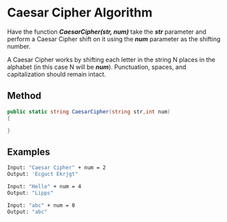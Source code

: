﻿# Caesar Cipher Algorithm
Have the function **_CaesarCipher(str, num)_** take the **_str_** parameter and perform a Caesar Cipher shift on it using the **_num_** parameter as the shifting number.
 
A Caesar Cipher works by shifting each letter in the string N places in the alphabet (in this case N will be **_num_**). Punctuation, spaces, and capitalization should remain intact.

## Method
```C#
public static string CaesarCipher(string str,int num)
{

}
```

## Examples

```bash
Input: "Caesar Cipher" + num = 2
Output: 'Ecguct Ekrjgt"
```
```bash
Input: "Hello" + num = 4
Output: "Lipps"
```
```bash
Input: "abc" + num = 0
Output: "abc"
```